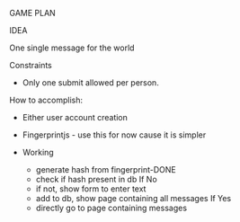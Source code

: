 GAME PLAN

IDEA

One single message for the world

Constraints

- Only one submit allowed per person.

How to accomplish:

- Either user account creation
- Fingerprintjs - use this for now cause it is simpler

- Working
  - generate hash from fingerprint-DONE
  - check if hash present in db
    If No
  - if not, show form to enter text
  - add to db, show page containing all messages
    If Yes
  - directly go to page containing messages
